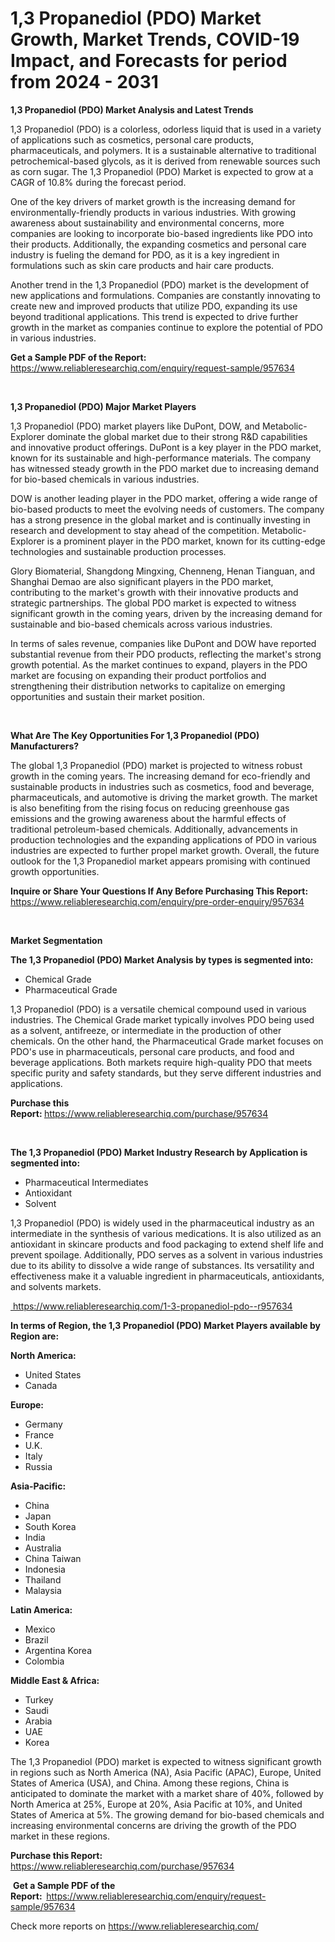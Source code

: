 <p><h1>1,3 Propanediol (PDO) Market Growth, Market Trends, COVID-19 Impact, and Forecasts for period from 2024 - 2031</h1></p><p><strong>1,3 Propanediol (PDO) Market Analysis and Latest Trends</strong></p>
<p><p>1,3 Propanediol (PDO) is a colorless, odorless liquid that is used in a variety of applications such as cosmetics, personal care products, pharmaceuticals, and polymers. It is a sustainable alternative to traditional petrochemical-based glycols, as it is derived from renewable sources such as corn sugar. The 1,3 Propanediol (PDO) Market is expected to grow at a CAGR of 10.8% during the forecast period.</p><p>One of the key drivers of market growth is the increasing demand for environmentally-friendly products in various industries. With growing awareness about sustainability and environmental concerns, more companies are looking to incorporate bio-based ingredients like PDO into their products. Additionally, the expanding cosmetics and personal care industry is fueling the demand for PDO, as it is a key ingredient in formulations such as skin care products and hair care products.</p><p>Another trend in the 1,3 Propanediol (PDO) market is the development of new applications and formulations. Companies are constantly innovating to create new and improved products that utilize PDO, expanding its use beyond traditional applications. This trend is expected to drive further growth in the market as companies continue to explore the potential of PDO in various industries.</p></p>
<p><strong>Get a Sample PDF of the Report:&nbsp;</strong> <a href="https://www.reliableresearchiq.com/enquiry/request-sample/957634">https://www.reliableresearchiq.com/enquiry/request-sample/957634</a></p>
<p>&nbsp;</p>
<p><strong>1,3 Propanediol (PDO) Major Market Players</strong></p>
<p><p>1,3 Propanediol (PDO) market players like DuPont, DOW, and Metabolic-Explorer dominate the global market due to their strong R&D capabilities and innovative product offerings. DuPont is a key player in the PDO market, known for its sustainable and high-performance materials. The company has witnessed steady growth in the PDO market due to increasing demand for bio-based chemicals in various industries.</p><p>DOW is another leading player in the PDO market, offering a wide range of bio-based products to meet the evolving needs of customers. The company has a strong presence in the global market and is continually investing in research and development to stay ahead of the competition. Metabolic-Explorer is a prominent player in the PDO market, known for its cutting-edge technologies and sustainable production processes.</p><p>Glory Biomaterial, Shangdong Mingxing, Chenneng, Henan Tianguan, and Shanghai Demao are also significant players in the PDO market, contributing to the market's growth with their innovative products and strategic partnerships. The global PDO market is expected to witness significant growth in the coming years, driven by the increasing demand for sustainable and bio-based chemicals across various industries.</p><p>In terms of sales revenue, companies like DuPont and DOW have reported substantial revenue from their PDO products, reflecting the market's strong growth potential. As the market continues to expand, players in the PDO market are focusing on expanding their product portfolios and strengthening their distribution networks to capitalize on emerging opportunities and sustain their market position.</p></p>
<p>&nbsp;</p>
<p><strong>What Are The Key Opportunities For 1,3 Propanediol (PDO) Manufacturers?</strong></p>
<p><p>The global 1,3 Propanediol (PDO) market is projected to witness robust growth in the coming years. The increasing demand for eco-friendly and sustainable products in industries such as cosmetics, food and beverage, pharmaceuticals, and automotive is driving the market growth. The market is also benefiting from the rising focus on reducing greenhouse gas emissions and the growing awareness about the harmful effects of traditional petroleum-based chemicals. Additionally, advancements in production technologies and the expanding applications of PDO in various industries are expected to further propel market growth. Overall, the future outlook for the 1,3 Propanediol market appears promising with continued growth opportunities.</p></p>
<p><strong>Inquire or Share Your Questions If Any Before Purchasing This Report:</strong> <a href="https://www.reliableresearchiq.com/enquiry/pre-order-enquiry/957634">https://www.reliableresearchiq.com/enquiry/pre-order-enquiry/957634</a></p>
<p>&nbsp;</p>
<p><strong>Market Segmentation</strong></p>
<p><strong>The 1,3 Propanediol (PDO) Market Analysis by types is segmented into:</strong></p>
<p><ul><li>Chemical Grade</li><li>Pharmaceutical Grade</li></ul></p>
<p><p>1,3 Propanediol (PDO) is a versatile chemical compound used in various industries. The Chemical Grade market typically involves PDO being used as a solvent, antifreeze, or intermediate in the production of other chemicals. On the other hand, the Pharmaceutical Grade market focuses on PDO's use in pharmaceuticals, personal care products, and food and beverage applications. Both markets require high-quality PDO that meets specific purity and safety standards, but they serve different industries and applications.</p></p>
<p><strong>Purchase this Report:&nbsp;</strong><a href="https://www.reliableresearchiq.com/purchase/957634">https://www.reliableresearchiq.com/purchase/957634</a></p>
<p>&nbsp;</p>
<p><strong>The 1,3 Propanediol (PDO) Market Industry Research by Application is segmented into:</strong></p>
<p><ul><li>Pharmaceutical Intermediates</li><li>Antioxidant</li><li>Solvent</li></ul></p>
<p><p>1,3 Propanediol (PDO) is widely used in the pharmaceutical industry as an intermediate in the synthesis of various medications. It is also utilized as an antioxidant in skincare products and food packaging to extend shelf life and prevent spoilage. Additionally, PDO serves as a solvent in various industries due to its ability to dissolve a wide range of substances. Its versatility and effectiveness make it a valuable ingredient in pharmaceuticals, antioxidants, and solvents markets.</p></p>
<p><a href="https://www.reliableresearchiq.com/1-3-propanediol-pdo--r957634">&nbsp;https://www.reliableresearchiq.com/1-3-propanediol-pdo--r957634</a></p>
<p><strong>In terms of Region, the 1,3 Propanediol (PDO) Market Players available by Region are:</strong></p>
<p>
    <p> <strong> North America: </strong>
        <ul>
            <li>United States</li>
            <li>Canada</li>
        </ul>
        </p> 
    <p> <strong> Europe: </strong>
        <ul>
            <li>Germany</li>
            <li>France</li>
            <li>U.K.</li>
            <li>Italy</li>
            <li>Russia</li>
        </ul>
        </p> 
    <p> <strong> Asia-Pacific: </strong>
        <ul>
            <li>China</li>
            <li>Japan</li>
            <li>South Korea</li>
            <li>India</li>
            <li>Australia</li>
            <li>China Taiwan</li>
            <li>Indonesia</li>
            <li>Thailand</li>
            <li>Malaysia</li>
        </ul>
        </p> 
    <p> <strong> Latin America: </strong>
        <ul>
            <li>Mexico</li>
            <li>Brazil</li>
            <li>Argentina Korea</li>
            <li>Colombia</li>
        </ul>
        </p> 
    <p> <strong> Middle East & Africa: </strong>
        <ul>
            <li>Turkey</li>
            <li>Saudi</li>
            <li>Arabia</li>
            <li>UAE</li>
            <li>Korea</li>
        </ul>
    </p>
    </p>
<p><p>The 1,3 Propanediol (PDO) market is expected to witness significant growth in regions such as North America (NA), Asia Pacific (APAC), Europe, United States of America (USA), and China. Among these regions, China is anticipated to dominate the market with a market share of 40%, followed by North America at 25%, Europe at 20%, Asia Pacific at 10%, and United States of America at 5%. The growing demand for bio-based chemicals and increasing environmental concerns are driving the growth of the PDO market in these regions.</p></p>
<p><strong>Purchase this Report: </strong><a href="https://www.reliableresearchiq.com/purchase/957634">https://www.reliableresearchiq.com/purchase/957634</a></p>
<p>&nbsp;<strong>Get a Sample PDF of the Report:&nbsp;&nbsp;</strong><a href="https://www.reliableresearchiq.com/enquiry/request-sample/957634">https://www.reliableresearchiq.com/enquiry/request-sample/957634</a></p>
<p><strong></strong></p>
<p>Check more reports on <a href="https://www.reliableresearchiq.com/">https://www.reliableresearchiq.com/</a></p>